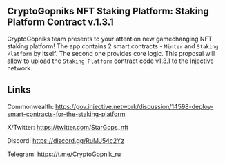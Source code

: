 ## CryptoGopniks NFT Staking Platform: Staking Platform Contract v.1.3.1

CryptoGopniks team presents to your attention new gamechanging NFT staking platform! The app contains 2 smart contracts - `Minter` and `Staking Platform` by itself. The second one provides core logic. This proposal will allow to upload the `Staking Platform` contract code v1.3.1 to the Injective network.


## Links

Commonwealth:
https://gov.injective.network/discussion/14598-deploy-smart-contracts-for-the-staking-platform

X/Twitter: https://twitter.com/StarGops_nft

Discord: https://discord.gg/RuMJ54c2Yz

Telegram: https://t.me/CryptoGopnik_ru